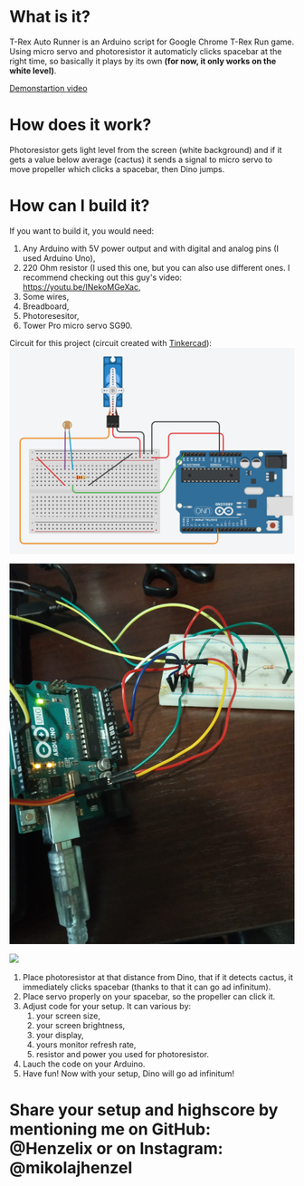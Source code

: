 # What is it?
T-Rex Auto Runner is an Arduino script for Google Chrome T-Rex Run game. Using micro servo and photoresistor it automaticly clicks spacebar at the right time, so basically it plays by its own **(for now, it only works on the white level)**.

[Demonstartion video](https://i.imgur.com/FcxfcvR.mp4)

# How does it work?
Photoresistor gets light level from the screen (white background) and if it gets a value below average (cactus) it sends a signal to micro servo to move propeller which clicks a spacebar, then Dino jumps.

# How can I build it?
If you want to build it, you would need:

1. Any Arduino with 5V power output and with digital and analog pins (I used Arduino Uno),
1. 220 Ohm resistor (I used this one, but you can also use different ones. I recommend checking out this guy's video: https://youtu.be/INekoMGeXac,
1. Some wires,
1. Breadboard,
1. Photoresesitor,
1. Tower Pro micro servo SG90.

Circuit for this project (circuit created with [Tinkercad](https://tinkercad.com)):
![](t-rex-circuit.png)

![](1.jpg)

![](2.jpg)

1. Place photoresistor at that distance from Dino, that if it detects cactus, it immediately clicks spacebar (thanks to that it can go ad infinitum).
1. Place servo properly on your spacebar, so the propeller can click it.
1. Adjust code for your setup. It can various by:
   1. your screen size,
   1. your screen brightness,
   1. your display,
   1. yours monitor refresh rate,
   1. resistor and power you used for photoresistor.
1. Lauch the code on your Arduino.
1. Have fun! Now with your setup, Dino will go ad infinitum!

#  Share your setup and highscore by mentioning me on GitHub: @Henzelix or on Instagram: @mikolajhenzel
